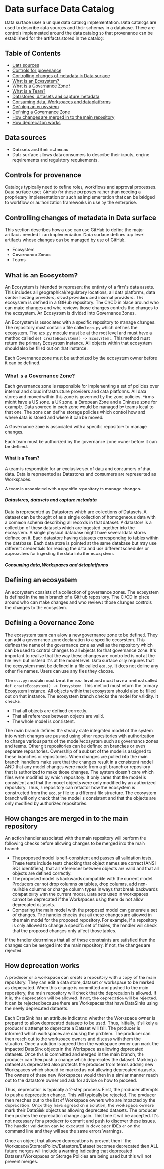 # Data surface Data Catalog

Data surface uses a unique data catalog implementation. Data catalogs are used to describe data sources and their schemas in a database. There are controls implemented around the data catalog so that provenance can be established for the artifacts stored in the catalog:

## Table of Contents

- [Data sources](#data-sources)
- [Controls for provenance](#controls-for-provenance)
- [Controlling changes of metadata in Data surface](#controlling-changes-of-metadata-in-data-surface)
- [What is an Ecosystem?](#what-is-an-ecosystem)
- [What is a Governance Zone?](#what-is-a-governance-zone)
- [What is a Team?](#what-is-a-team)
- [Datastores, datasets and capture metadata](#datastores-datasets-and-capture-metadata)
- [Consuming data, Workspaces and dataplatforms](#consuming-data-workspaces-and-dataplatforms)
- [Defining an ecosystem](#defining-an-ecosystem)
- [Defining a Governance Zone](#defining-a-governance-zone)
- [How changes are merged in to the main repository](#how-changes-are-merged-in-to-the-main-repository)
- [How deprecation works](#how-deprecation-works)

## Data sources

- Datasets and their schemas
- Data surface allows data consumers to describe their inputs, engine requirements and regulatory requirements.

## Controls for provenance

Catalogs typically need to define roles, workflows and approval processes. Data surface uses GitHub for these purposes rather than needing a proprietary implementation or such as implementation that can be bridged to workflow or authorization frameworks in use by the enterprise.

## Controlling changes of metadata in Data surface

This section describes how a use can use GitHub to define the major artifacts needed in an implementation. Data surface defines top level artifacts whose changes can be managed by use of GitHub.

- Ecosystem
- Governance Zones
- Teams

## What is an Ecosystem?

An Ecosystem is intended to represent the entirety of a firm's data assets. This includes all geographical/regulatory locations, all data platforms, data center hosting providers, cloud providers and internal providers. The ecosystem is defined in a GitHub repository. The CI/CD in place around who can make changes and who reviews those changes controls the changes to the ecosystem. An Ecosystem is divided into Governance Zones.

An Ecosystem is associated with a specific repository to manage changes. The repository must contain a file called `eco.py` which defines the ecosystem. The `eco.py` module must be at the root level and must have a method called `def createEcosystem() -> Ecosystem:`. This method must return the primary Ecosystem instance. All objects within that ecosystem should also be filled out on that instance.

Each Governance zone must be authorized by the ecosystem owner before it can be defined.

### What is a Governance Zone?

Each governance zone is responsible for implementing a set of policies over internal and cloud infrastructure providers and data platforms. All data stores and moved within this zone is governed by the zone policies. Firms might have a US zone, a UK zone, a European Zone and a Chinese zone for example. Data sourced in each zone would be managed by teams local to that one. The zone can define storage policies which control how and where data is stored and where it can be moved.

A Governance zone is associated with a specific repository to manage changes.

Each team must be authorized by the governance zone owner before it can be defined.

#### What is a Team?

A team is responsible for an exclusive set of data and consumers of that data. Data is represented as Datastores and consumers are represented as Workspaces.

A team is associated with a specific repository to manage changes.

##### Datastores, datasets and capture metadata

Data is represented as Datastores which are collections of Datasets. A dataset can be thought of as a single collection of homogeneous data with a common schema describing all records in that dataset. A datastore is a collection of these datasets which are ingested together into the ecosystem. A single physical database might have several data stores defined on it. Each datastore having datasets corresponding to tables within the database. Each data store is pointed at the same database but may use different credentials for reading the data and use different schedules or approaches for ingesting the data into the ecosystem.

##### Consuming data, Workspaces and dataplatforms

## Defining an ecosystem

An ecosystem consists of a collection of governance zones. The ecosystem is defined in the main branch of a GitHub repository. The CI/CD in place around who can make changes and who reviews those changes controls the changes to the ecosystem.

## Defining a Governance Zone

The ecosystem team can allow a new governance zone to be defined. They can add a governance zone declaration to a specific ecosystem. This defines the name of the governance zone as well as the repository which can be used to control changes to all objects for that governance zone. It's important to realize that the way these changes are controlled is not at the file level but instead it's at the model level. Data surface only requires that the ecosystem must be defined in a file called `eco.py`. It does not define any other file names. Users can use any files they choose.

The `eco.py` module must be at the root level and must have a method called `def createEcosystem() -> Ecosystem:`. This method must return the primary Ecosystem instance. All objects within that ecosystem should also be filled out on that instance. The ecosystem branch checks the model for validity. It checks:

- That all objects are defined correctly.
- That all references between objects are valid.
- The whole model is consistent.

The main branch defines the steady state integrated model of the system into which changes are pushed using other repositories with authorization to change various parts of the model/ecosystem such as governance zones and teams. Other git repositories can be defined on branches or even separate repositories. Ownership of a subset of the model is assigned to these branches or repositories. When changes are pulled into the main branch, handlers make sure that the changes result in a consistent model AND that any model changes were made from a git branch or repository that is authorized to make those changes. The system doesn't care which files were modified by which repository. It only cares that the model is consistent and that the model objects were only modified by an authorized repository. Thus, a repository can refactor how the ecosystem is constructed from the `eco.py` file to a different file structure. The ecosystem branch will only check that the model is consistent and that the objects are only modified by authorized repositories.

## How changes are merged in to the main repository

An action handler associated with the main repository will perform the following checks before allowing changes to be merged into the main branch:

- The proposed model is self-consistent and passes all validation tests. These tests include tests checking that object names are correct (ANSI SQL identifiers), that all references between objects are valid and that all objects are defined correctly.
- The proposed model is backwards compatible with the current model. Producers cannot drop columns on tables, drop columns, add non-nullable columns or change column types in ways that break backwards compatibility with the current model. Data sets used in Workspaces cannot be deprecated if the Workspaces using them do not allow deprecated datasets.
- Comparing the main model with the proposed model can generate a set of changes. The handler checks that all these changes are allowed in the main model for the proposed repository. For example, if a repository is only allowed to change a specific set of tables, the handler will check that the proposed changes only affect those tables.

If the handler determines that all of these constraints are satisfied then the changes can be merged into the main repository. If not, the changes are rejected.

## How deprecation works

A producer or a workspace can create a repository with a copy of the main repository. They can edit a data store, dataset or workspace to be marked as deprecated. When this change is committed and pushed to the main repository, the main repository will check that the deprecation is allowed. If it is, the deprecation will be allowed. If not, the deprecation will be rejected. It can be rejected because there are Workspaces that have DataSinks using the newly deprecated datasets.

Each DataSink has an attribute indicating whether the Workspace owner is prepared to allow deprecated datasets to be used. Thus, initially, it's likely a producer's attempt to deprecate a Dataset will fail. The producer is informed which workspaces are causing the problem. The producer can then reach out to the workspace owners and discuss with them the situation. Once a solution is agreed then the workspace owner can mark the impacted DataSink objects in the Workspace as allowing deprecated datasets. Once this is committed and merged in the main branch, the producer can then push a change which deprecates the dataset. Marking a dataset as deprecated also protects the producer from teams adding new Workspaces which should be marked as not allowing deprecated datasets. The owners of these new Workspaces would then in a similar manner reach out to the datastore owner and ask for advice on how to proceed.

Thus, deprecation is typically a 2-step process. First, the producer attempts to push a deprecation change. This will typically be rejected. The producer then reaches out to the list of Workspace owners who are impacted by the deprecation. Once they have agreed on a solution, the workspace owners mark their DataSink objects as allowing deprecated datasets. The producer then pushes the deprecation change again. This time it will be accepted.
It's not necessary for a producer to commit and push to discover these issues. The handler validation can be executed in developer IDEs or on the command line and they will see the same errors/warnings.

Once an object that allowed deprecations is present then if the Workspace/StoragePolicy/Datastore/Dataset becomes deprecated then ALL future merges will include a warning indicating that deprecated Datasets/Workspaces or Storage Policies are being used but this will not prevent merges.

